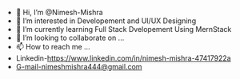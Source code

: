 - 👋 Hi, I’m @Nimesh-Mishra 
- 👀 I’m interested in Developement and UI/UX Designing
- 🌱 I’m currently learning Full Stack Dvelopement Using MernStack
- 💞️ I’m looking to collaborate on ...
- 📫 How to reach me ...
- Linkedin-https://www.linkedin.com/in/nimesh-mishra-47417922a
- G-mail-nimeshmishra444@gmail.com
 

<!---
Nimesh-M/Nimesh-M is a ✨ special ✨ repository because its `README.md` (this file) appears on your GitHub profile.
You can click the Preview link to take a look at your changes.
--->
